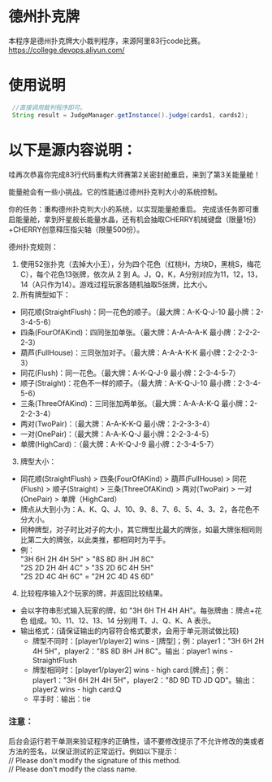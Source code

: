 
# 德州扑克牌
本程序是德州扑克牌大小裁判程序，来源阿里83行code比赛。
https://college.devops.aliyun.com/

# 使用说明

```java
 //直接调用裁判程序即可。
 String result = JudgeManager.getInstance().judge(cards1, cards2);
```

# 以下是源内容说明：

哇再次恭喜你完成83行代码重构大师赛第2关密封舱重启，来到了第3关能量舱！

能量舱会有一些小挑战。它的性能通过德州扑克判大小的系统控制。

你的任务：重构德州扑克判大小的系统，以实现能量舱重启。
完成该任务即可重启能量舱，拿到歼星舰长能量水晶，还有机会抽取CHERRY机械键盘（限量1份）+CHERRY创意释压指尖轴（限量500份）。

德州扑克规则：
1. 使用52张扑克（去掉大小王），分为四个花色（红桃H，方块D，黑桃S，梅花C），每个花色13张牌，依次从 2 到 A。J，Q，K，A分别对应为11，12，13，14（A只作为14）。游戏过程玩家各随机抽取5张牌，比大小。 
2. 所有牌型如下：
* 同花顺(StraightFlush)：同一花色的顺子。（最大牌：A-K-Q-J-10 最小牌：2-3-4-5-6）  
* 四条(FourOfAKind)：四同张加单张。（最大牌：A-A-A-A-K 最小牌：2-2-2-2-3）  
* 葫芦(FullHouse)：三同张加对子。（最大牌：A-A-A-K-K 最小牌：2-2-2-3-3）
* 同花(Flush)：同一花色。（最大牌：A-K-Q-J-9 最小牌：2-3-4-5-7）
* 顺子(Straight)：花色不一样的顺子。（最大牌：A-K-Q-J-10 最小牌：2-3-4-5-6）
* 三条(ThreeOfAKind)：三同张加两单张。（最大牌：A-A-A-K-Q 最小牌：2-2-2-3-4）
* 两对(TwoPair)：（最大牌：A-A-K-K-Q 最小牌：2-2-3-3-4）
* 一对(OnePair)：（最大牌：A-A-K-Q-J 最小牌：2-2-3-4-5）
* 单牌(HighCard)：（最大牌：A-K-Q-J-9 最小牌：2-3-4-5-7） 
3. 牌型大小：
* 同花顺(StraightFlush) > 四条(FourOfAKind) > 葫芦(FullHouse) > 同花(Flush) > 顺子(Straight) > 三条(ThreeOfAKind) > 两对(TwoPair) > 一对(OnePair) > 单牌（HighCard）
* 牌点从大到小为：A、K、Q、J、10、9、8、7、6、5、4、3、2，各花色不分大小。   
* 同种牌型，对子时比对子的大小，其它牌型比最大的牌张，如最大牌张相同则比第二大的牌张，以此类推，都相同时为平手。
* 例：  
"3H 6H 2H 4H 5H" > "8S 8D 8H JH 8C"   
"2S 2D 2H 4H 4C" > "3S 2D 6C 4H 5H"  
"2S 2D 4C 4H 6C" = "2H 2C 4D 4S 6D"   
4. 比较程序输入2个玩家的牌，并返回比较结果。
*  会以字符串形式输入玩家的牌，如 "3H 6H TH 4H AH"。每张牌由：牌点+花色 组成。10、11、12、13、14 分别用 T、J、Q、K、A 表示。
* 输出格式：(请保证输出的内容符合格式要求，会用于单元测试做比较)
    * 牌型不同时：[player1/player2] wins - [牌型]；例：player1："3H 6H 2H 4H 5H"，player2："8S 8D 8H JH 8C"。输出：player1 wins - StraightFlush
    * 牌型相同时：[player1/player2] wins - high card:[牌点]；例：player1："3H 6H 2H 4H 5H"，player2："8D 9D TD JD QD"。输出：player2 wins - high card:Q
    * 平手时：输出：tie

### 注意：
后台会运行若干单测来验证程序的正确性，请不要修改提示了不允许修改的类或者方法的签名，以保证测试的正常运行。例如以下提示：     
// Please don't modify the signature of this method.   
// Please don't modify the class name.  
